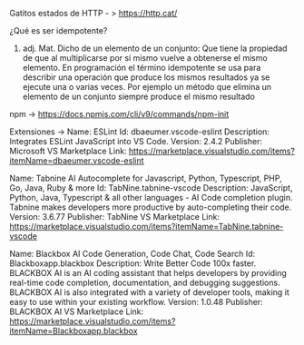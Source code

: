 Gatitos estados de HTTP - > https://http.cat/

¿Qué es ser idempotente?
1. adj. Mat. Dicho de un elemento de un conjunto: Que tiene la propiedad de que al multiplicarse por sí mismo vuelve a obtenerse el mismo elemento.
En programación el término idempotente se usa para describir una operación que produce los mismos resultados ya se ejecute una o varias veces. Por ejemplo un método que elimina un elemento de un conjunto siempre produce el mismo resultado

npm -> https://docs.npmjs.com/cli/v9/commands/npm-init

Extensiones ->
Name: ESLint
Id: dbaeumer.vscode-eslint
Description: Integrates ESLint JavaScript into VS Code.
Version: 2.4.2
Publisher: Microsoft
VS Marketplace Link: https://marketplace.visualstudio.com/items?itemName=dbaeumer.vscode-eslint

Name: Tabnine AI Autocomplete for Javascript, Python, Typescript, PHP, Go, Java, Ruby & more
Id: TabNine.tabnine-vscode
Description: JavaScript, Python, Java, Typescript & all other languages - AI Code completion plugin. Tabnine makes developers more productive by auto-completing their code.
Version: 3.6.77
Publisher: TabNine
VS Marketplace Link: https://marketplace.visualstudio.com/items?itemName=TabNine.tabnine-vscode

Name: Blackbox AI Code Generation, Code Chat, Code Search
Id: Blackboxapp.blackbox
Description: Write Better Code 100x faster.  BLACKBOX AI is an AI coding assistant that helps developers  by providing real-time code completion, documentation, and debugging suggestions. BLACKBOX AI is also integrated with a variety of developer tools, making it easy to use within your existing workflow.
Version: 1.0.48
Publisher: BLACKBOX AI
VS Marketplace Link: https://marketplace.visualstudio.com/items?itemName=Blackboxapp.blackbox